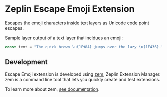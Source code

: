 # Zeplin Escape Emoji Extension

Escapes the emoji characters inside text layers as Unicode code point escapes.

Sample layer output of a text layer that incldues an emoji:
```js
const text = "The quick brown \u{1F98A} jumps over the lazy \u{1F436}.";
```

## Development

Escape Emoji extension is developed using [zem](https://github.com/zeplin/zem), Zeplin Extension Manager. zem is a command line tool that lets you quickly create and test extensions.

To learn more about zem, [see documentation](https://github.com/zeplin/zem).
